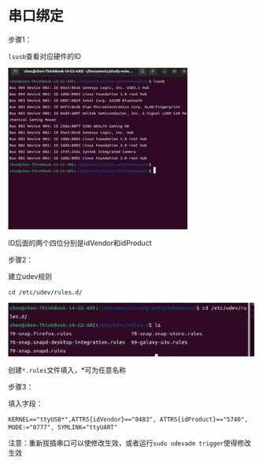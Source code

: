# 串口绑定

步骤1：

`lsusb`查看对应硬件的ID

<img src="pics/image-20230728165218704.png" alt="image-20230728165218704" style="zoom: 50%;" />

ID后面的两个四位分别是idVendor和idProduct



步骤2：

建立udev规则

```shell
cd /etc/udev/rules.d/

```

<img src="pics/image-20230728170040557.png" alt="image-20230728170040557" style="zoom: 67%;" />

创建`*.rules`文件填入，*可为任意名称



步骤3：

填入字段：

```shell
KERNEL=="ttyUSB*",ATTRS{idVendor}=="0483", ATTRS{idProduct}=="5740", MODE:="0777", SYMLINK="ttyUART"
```



注意：重新拔插串口可以使修改生效，或者运行`sudo udevadm trigger`使得修改生效

